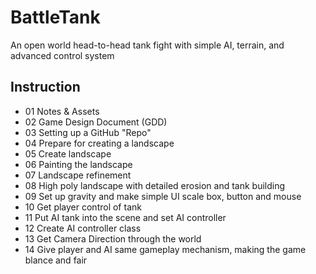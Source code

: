 # BattleTank
An open world head-to-head tank fight with simple AI, terrain, and advanced control system
## Instruction 
* 01 Notes & Assets
* 02 Game Design Document (GDD)
* 03 Setting up a GitHub "Repo"
* 04 Prepare for creating a landscape
* 05 Create landscape
* 06 Painting the landscape
* 07 Landscape refinement
* 08 High poly landscape with detailed erosion and tank building
* 09 Set up gravity and make simple UI scale box, button and mouse
* 10 Get player control of tank
* 11 Put AI tank into the scene and set AI controller
* 12 Create AI controller class
* 13 Get Camera Direction through the world
* 14  Give player and AI same gameplay mechanism, making the game   blance and fair 
